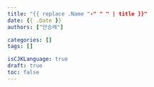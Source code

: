 ```yaml
---
title: "{{ replace .Name "-" " " | title }}"
date: {{ .Date }}
authors: ["안승례"]

categories: []
tags: []

isCJKLanguage: true
draft: true
toc: false
---
```


